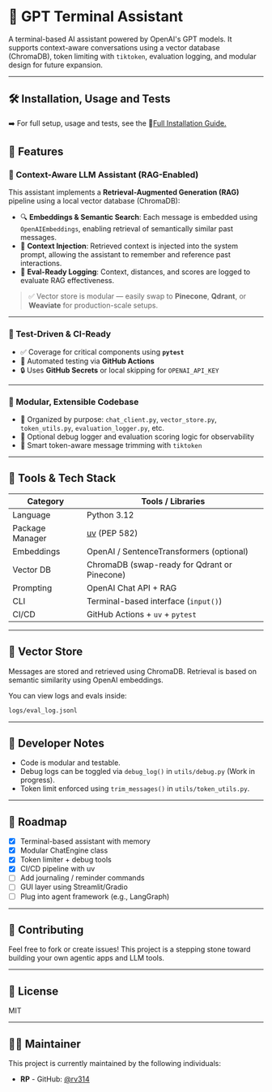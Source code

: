 # 🧠 GPT Terminal Assistant

A terminal-based AI assistant powered by OpenAI's GPT models. It supports context-aware conversations using a vector database (ChromaDB), token limiting with `tiktoken`, evaluation logging, and modular design for future expansion.

---

## 🛠️ Installation, Usage and Tests

➡️ For full setup, usage and tests, see the 📄[Full Installation Guide.](https://github.com/rv314/gpt-terminal-assistant/blob/main/INSTALLATION.md)

## 📌 Features

### 🧠 Context-Aware LLM Assistant (RAG-Enabled)

This assistant implements a **Retrieval-Augmented Generation (RAG)** pipeline using a local vector database (ChromaDB):

- 🔍 **Embeddings & Semantic Search**: Each message is embedded using `OpenAIEmbeddings`, enabling retrieval of semantically similar past messages.
- 💬 **Context Injection**: Retrieved context is injected into the system prompt, allowing the assistant to remember and reference past interactions.
- 🧾 **Eval-Ready Logging**: Context, distances, and scores are logged to evaluate RAG effectiveness.

> ✅ Vector store is modular — easily swap to **Pinecone**, **Qdrant**, or **Weaviate** for production-scale setups.

---

### 🧪 Test-Driven & CI-Ready

- ✅ Coverage for critical components using **`pytest`**
- 🔁 Automated testing via **GitHub Actions**
- 🔒 Uses **GitHub Secrets** or local skipping for `OPENAI_API_KEY`

---

### 🧰 Modular, Extensible Codebase

- 🧱 Organized by purpose: `chat_client.py`, `vector_store.py`, `token_utils.py`, `evaluation_logger.py`, etc.
- 🧪 Optional debug logger and evaluation scoring logic for observability
- 🧠 Smart token-aware message trimming with `tiktoken`

---

## 🧰 Tools & Tech Stack

| Category        | Tools / Libraries                               |
|-----------------|-------------------------------------------------|
| Language        | Python 3.12                                     |
| Package Manager | [uv](https://github.com/astral-sh/uv) (PEP 582) |
| Embeddings      | OpenAI / SentenceTransformers (optional)        |
| Vector DB       | ChromaDB (swap-ready for Qdrant or Pinecone)    |
| Prompting       | OpenAI Chat API + RAG                           |
| CLI             | Terminal-based interface (`input()`)            |
| CI/CD           | GitHub Actions + `uv` + `pytest`                |

---

## 🧠 Vector Store

Messages are stored and retrieved using ChromaDB. Retrieval is based on semantic similarity using OpenAI embeddings.

You can view logs and evals inside:
```bash
logs/eval_log.jsonl
```
---

## 🧰 Developer Notes

- Code is modular and testable.
- Debug logs can be toggled via `debug_log()` in `utils/debug.py` (Work in progress).
- Token limit enforced using `trim_messages()` in `utils/token_utils.py`.

---

## 🧭 Roadmap

- [x] Terminal-based assistant with memory
- [x] Modular ChatEngine class
- [x] Token limiter + debug tools
- [x] CI/CD pipeline with uv
- [ ] Add journaling / reminder commands
- [ ] GUI layer using Streamlit/Gradio
- [ ] Plug into agent framework (e.g., LangGraph)

---

## 🤝 Contributing
Feel free to fork or create issues! This project is a stepping stone toward building your own agentic apps and LLM tools.

---

## 📄 License
MIT

---

## 🙋‍♂️ Maintainer
This project is currently maintained by the following individuals:

*   **RP** - GitHub: [@rv314](https://github.com/rv314)
